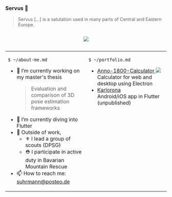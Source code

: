 ### Servus 👋
> Servus [...] is a salutation used in many parts of Central and Eastern Europe.

<div style="text-align: center; padding: 1em;">
    <img src="https://github-readme-stats.vercel.app/api?username=suhrmann&show_icons=true&count_private=true">
</div>

<table style="width: 100%">
  <tr>
    <td style="width: 50%; vertical-align: top;">
      <p><code>$ ~/about-me.md</code></p>
      <ul>
        <li> 🔭 I’m currently working on my master's thesis <br>
          <blockquote> Evaluation and comparison of 3D pose estimation frameworks </blockquote>
        </li>
        <li> 🌱 I’m currently diving into Flutter</li>
        <li> 🧗 Outside of work, 
          <ul>
            <li> ⚜️ I lead a group of scouts (DPSG)
            <li> ⛑️ I participate in active duty in Bavarian Mountain Rescue
          </ul>
        </li>
        <li> 📫 How to reach me: <a href="mailto:suhrmann@posteo.de">suhrmann@posteo.de</a> </li>
      </ul>
    </td>
    <td style="width: 50%; vertical-align: top;">
      <p><code>$ ~/portfolio.md</code></p>
      <ul>
        <li> <a href="https://github.com/suhrmann/Anno-1800-Calculator">Anno-1800-Calculator <img src="https://img.shields.io/github/downloads/Vadammt/Anno-1800-Calculator/total.svg?style=flat" /></a> <br>
        Calculator for web and desktop using Electron </li>
        <li> <a href="https://github.com/suhrmann/Karlorona">Karlorona</a> <br>
        Android/iOS app in Flutter (unpublished) </li>
      </ul>
    </td>
  </tr>
</table>


<!--
**suhrmann/suhrmann** is a ✨ _special_ ✨ repository because its `README.md` (this file) appears on your GitHub profile.

Here are some ideas to get you started:

- 🔭 I’m currently working on ...
- 🌱 I’m currently learning ...
- 👯 I’m looking to collaborate on ...
- 🤔 I’m looking for help with ...
- 💬 Ask me about ...
- 📫 How to reach me: ...
- 😄 Pronouns: ...
- ⚡ Fun fact: ...
-->
